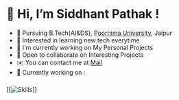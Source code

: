 👋 Hi, I’m Siddhant Pathak !
==================================
*  🏫 Pursuing B.Tech(AI&DS), <span style="color: inherit;">[Poornima University](https://www.poornima.edu.in/)</span>, Jaipur
*  👀 Interested in learning new tech everytime
*  🚀 I'm currently working on My Personal Projects
*  🤝  Open to collaborate on Interesting Projects
*  ✉️ You can contact me at [Mail](siddhantpathak1207@gmail.com)
*  🌱 Currently working on :
###
[[![Skills](https://skillicons.dev/icons?i=cpp,py,html,css,js,php,django,flask,mysql,mongodb,express,react,nodejs,nextjs,redux,)]]
